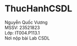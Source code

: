 # ThucHanhCSDL
Nguyễn Quốc Vương <br>
MSSV: 23521823 <br>
Lớp: IT004.P113.1 <br>
Nơi nộp bài Lab CSDL
